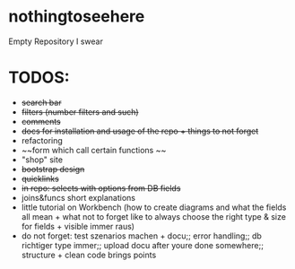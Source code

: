 # nothingtoseehere
Empty Repository I swear

# TODOS:

* ~~search bar~~
* ~~filters (number filters and such)~~
* ~~comments~~
* ~~docs for installation and usage of the repo + things to not forget~~
* refactoring
* ~~form which call certain functions ~~
* "shop" site
* ~~bootstrap design~~
* ~~quicklinks~~
* ~~in repo: selects with options from DB fields~~
* joins&funcs short explanations 
* little tutorial on Workbench (how to create diagrams and what the fields all mean + what not to forget like to always choose the right type & size for fields + visible immer raus)
* do not forget: test szenarios machen + docu;; error handling;; db richtiger type immer;; upload docu after youre done somewhere;; structure + clean code brings points
